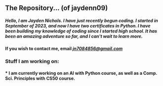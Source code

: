 
## The Repository... (of jaydenn09)

##### Hello, I am Jayden Nichols. I have just recently begun coding. I started in September of 2023, and now I have two certificates in Python. I have been building my knowledge of coding since I started high school. It has been an amazing adventure so far, and I can't wait to learn more. 
#### If you wish to contact me, email ***jn7084856@gmail.com***

### Stuff I am working on:
#### * I am currently working on an AI with Python course, as well as a Comp. Sci. Principles with CS50 course.

